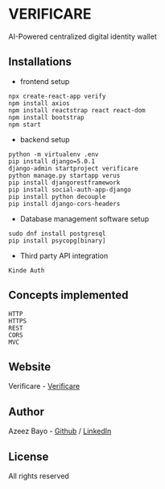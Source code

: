 # VERIFICARE
AI-Powered centralized digital identity wallet

## Installations

* frontend setup
```
npx create-react-app verify
npm install axios
npm install reactstrap react react-dom
npm install bootstrap
npm start
```
* backend setup
```
python -m virtualenv .env 
pip install django=5.0.1
django-admin startproject verificare
python manage.py startapp verus
pip install djangorestframework
pip install social-auth-app-django
pip install python decouple
pip install django-cors-headers
```
* Database management software setup
```
sudo dnf install postgresql
pip install psycopg[binary]
```
* Third party API integration
```
Kinde Auth 
``` 
## Concepts implemented
```
HTTP
HTTPS
REST
CORS
MVC 
``` 
## Website

Verificare - [Verificare](www.verificare.africa)

## Author

Azeez Bayo - [Github](https://github.com/AzeezBayo) / [LinkedIn](https://www.linkedin.com/in/azeezbayo)

## License
All rights reserved  


